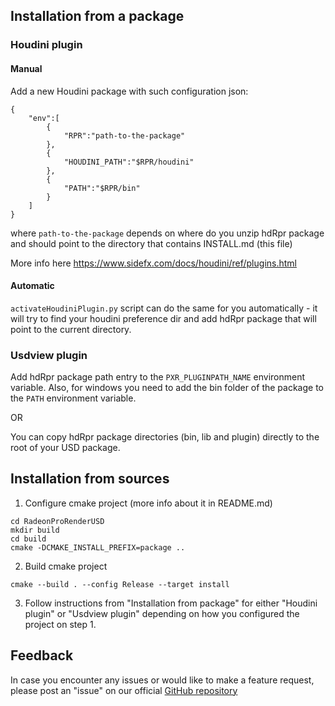 ## Installation from a package

### Houdini plugin

#### Manual

Add a new Houdini package with such configuration json:
```
{
    "env":[
        {
            "RPR":"path-to-the-package"
        },
        {
            "HOUDINI_PATH":"$RPR/houdini"
        },
        {
            "PATH":"$RPR/bin"
        }
    ]
}
```
where `path-to-the-package` depends on where do you unzip hdRpr package and should point to the directory that contains INSTALL.md (this file)

More info here https://www.sidefx.com/docs/houdini/ref/plugins.html

#### Automatic

`activateHoudiniPlugin.py` script can do the same for you automatically - it will try to find your houdini preference dir and add hdRpr package that will point to the current directory.

### Usdview plugin

Add hdRpr package path entry to the `PXR_PLUGINPATH_NAME` environment variable.
Also, for windows you need to add the bin folder of the package to the `PATH` environment variable.

OR

You can copy hdRpr package directories (bin, lib and plugin) directly to the root of your USD package.

## Installation from sources

1. Configure cmake project (more info about it in README.md)

```
cd RadeonProRenderUSD
mkdir build
cd build
cmake -DCMAKE_INSTALL_PREFIX=package ..
```

2. Build cmake project
```
cmake --build . --config Release --target install
```

3. Follow instructions from "Installation from package" for either "Houdini plugin" or "Usdview plugin" depending on how you configured the project on step 1.

## Feedback

In case you encounter any issues or would like to make a feature request, please post an "issue" on our official [GitHub repository](https://github.com/GPUOpen-LibrariesAndSDKs/RadeonProRenderUSD/issues)
